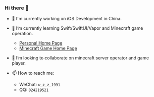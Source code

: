 ### Hi there 👋

- 🔭 I'm currently working on iOS Development in China.

- 🌱 I’m currently learning Swift/SwiftUI/Vapor and Minecraft game operation.
   - [Personal Home Page](https://www.jokerhub.cn)
   - [Minecraft Game Home Page](https://minecraft.jokerhub.cn)

- 👯 I’m looking to collaborate on minecraft server operator and game player. 

- 📫 How to reach me: 
   - WeChat: `w_z_z_1991`
   - QQ: `824219521`
